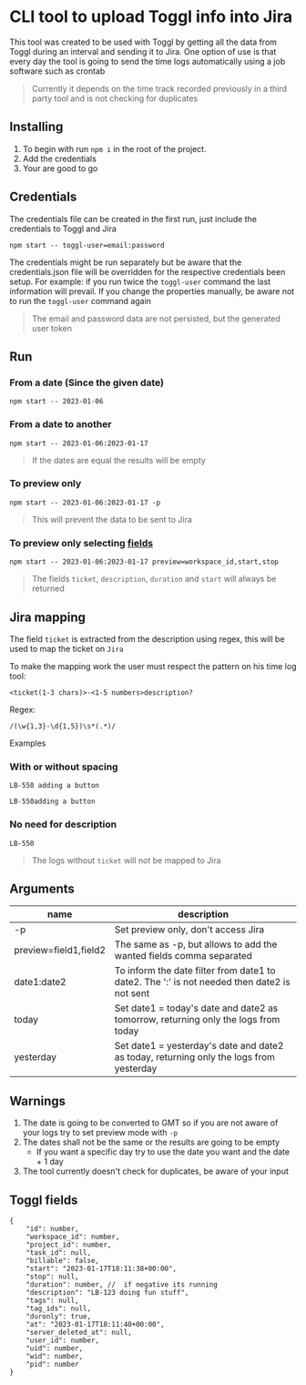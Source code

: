 # CLI tool to upload Toggl info into Jira
This tool was created to be used with Toggl by getting all the data from Toggl during an interval and sending it to Jira.
One option of use is that every day the tool is going to send the time logs automatically using a job software such as crontab

> Currently it depends on the time track recorded previously in a third party tool and is not checking for duplicates

## Installing
1. To begin with run `npm i` in the root of the project.
1. Add the credentials
1. Your are good to go

## Credentials
The credentials file can be created in the first run, just include the credentials to Toggl and Jira
```
npm start -- toggl-user=email:password
```

The credentials might be run separately but be aware that the credentials.json file will be overridden for the respective credentials been setup. For example: if you run twice the `toggl-user` command the last information will prevail. If you change the properties manually, be aware not to run the `toggl-user` command again
> The email and password data are not persisted, but the generated user token

## Run
### From a date (Since the given date)
```
npm start -- 2023-01-06
```

### From a date to another
```
npm start -- 2023-01-06:2023-01-17
```
> If the dates are equal the results will be empty

### To preview only
```
npm start -- 2023-01-06:2023-01-17 -p
```
> This will prevent the data to be sent to Jira

### To preview only selecting [fields](Toggl-fields)
```
npm start -- 2023-01-06:2023-01-17 preview=workspace_id,start,stop
```
> The fields `ticket`, `description`, `duration` and `start` will always be returned  

## Jira mapping
The field `ticket` is extracted from the description using regex, this will be used to map the ticket on `Jira` 

To make the mapping work the user must respect the pattern on his time log tool:
```
<ticket(1-3 chars)>-<1-5 numbers>description?
```
Regex:
```
/(\w{1,3}-\d{1,5})\s*(.*)/
```
Examples
### With or without spacing
```
LB-550 adding a button
```
```
LB-550adding a button
```
### No need for description
```
LB-550
```
> The logs without `ticket` will not be mapped to Jira

## Arguments
| name | description |
|---|---|
| -p | Set preview only, don't access Jira |
| preview=field1,field2 | The same as -p, but allows to add the wanted fields comma separated |
| date1:date2 | To inform the date filter from date1 to date2. The ':' is not needed then date2 is not sent |
| today | Set date1 = today's date and date2 as tomorrow, returning only the logs from today |
| yesterday | Set date1 = yesterday's date and date2 as today, returning only the logs from yesterday |

## Warnings
1. The date is going to be converted to GMT so if you are not aware of your logs try to set preview mode with `-p`
1. The dates shall not be the same or the results are going to be empty
    - If you want a specific day try to use the date you want and the date + 1 day
1. The tool currently doesn't check for duplicates, be aware of your input

## Toggl fields
```
{
    "id": number,
    "workspace_id": number,
    "project_id": number,
    "task_id": null,
    "billable": false,
    "start": "2023-01-17T18:11:38+00:00",
    "stop": null,
    "duration": number, //  if negative its running
    "description": "LB-123 doing fun stuff",
    "tags": null,
    "tag_ids": null,
    "duronly": true,
    "at": "2023-01-17T18:11:40+00:00",
    "server_deleted_at": null,
    "user_id": number,
    "uid": number,
    "wid": number,
    "pid": number
}
```